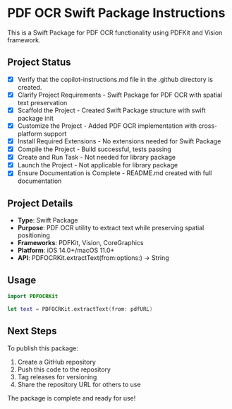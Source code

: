 # PDF OCR Swift Package Instructions

This is a Swift Package for PDF OCR functionality using PDFKit and Vision framework.

## Project Status
- [x] Verify that the copilot-instructions.md file in the .github directory is created.
- [x] Clarify Project Requirements - Swift Package for PDF OCR with spatial text preservation
- [x] Scaffold the Project - Created Swift Package structure with swift package init
- [x] Customize the Project - Added PDF OCR implementation with cross-platform support
- [x] Install Required Extensions - No extensions needed for Swift Package
- [x] Compile the Project - Build successful, tests passing
- [x] Create and Run Task - Not needed for library package
- [x] Launch the Project - Not applicable for library package
- [x] Ensure Documentation is Complete - README.md created with full documentation

## Project Details
- **Type**: Swift Package
- **Purpose**: PDF OCR utility to extract text while preserving spatial positioning
- **Frameworks**: PDFKit, Vision, CoreGraphics
- **Platform**: iOS 14.0+/macOS 11.0+
- **API**: PDFOCRKit.extractText(from:options:) -> String

## Usage
```swift
import PDFOCRKit

let text = PDFOCRKit.extractText(from: pdfURL)
```

## Next Steps
To publish this package:
1. Create a GitHub repository
2. Push this code to the repository
3. Tag releases for versioning
4. Share the repository URL for others to use

The package is complete and ready for use!
